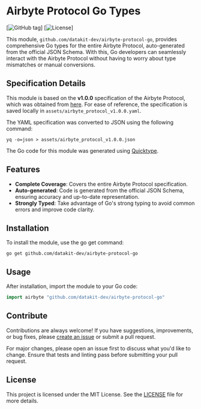 # Airbyte Protocol Go Types

[![GitHub tag](https://img.shields.io/github/tag/datakit-dev/airbyte-protocol-go.svg)]
[![License](https://img.shields.io/github/license/datakit-dev/airbyte-protocol-go.svg)]

This module, `github.com/datakit-dev/airbyte-protocol-go`, provides comprehensive Go types for the entire Airbyte Protocol, auto-generated from the official JSON Schema. With this, Go developers can seamlessly interact with the Airbyte Protocol without having to worry about type mismatches or manual conversions.

## Specification Details

This module is based on the **v1.0.0** specification of the Airbyte Protocol, which was obtained from [here](https://raw.githubusercontent.com/airbytehq/airbyte/v0.40.23/airbyte-protocol/protocol-models/src/main/resources/airbyte_protocol/airbyte_protocol.yaml). For ease of reference, the specification is saved locally in `assets/airbyte_protocol_v1.0.0.yaml`.

The YAML specification was converted to JSON using the following command:
```
yq -o=json > assets/airbyte_protocol_v1.0.0.json
```

The Go code for this module was generated using [Quicktype](https://app.quicktype.io/).

## Features

- **Complete Coverage**: Covers the entire Airbyte Protocol specification.
- **Auto-generated**: Code is generated from the official JSON Schema, ensuring accuracy and up-to-date representation.
- **Strongly Typed**: Take advantage of Go's strong typing to avoid common errors and improve code clarity.

## Installation

To install the module, use the go get command:
```
go get github.com/datakit-dev/airbyte-protocol-go
```

## Usage

After installation, import the module to your Go code:
```go
import airbyte "github.com/datakit-dev/airbyte-protocol-go"
```

## Contribute

Contributions are always welcome! If you have suggestions, improvements, or bug fixes, please [create an issue](https://github.com/datakit-dev/airbyte-protocol-go/issues) or submit a pull request.

For major changes, please open an issue first to discuss what you'd like to change. Ensure that tests and linting pass before submitting your pull request.

## License

This project is licensed under the MIT License. See the [LICENSE](LICENSE) file for more details.
